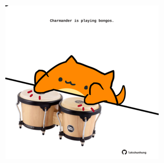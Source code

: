<!-- built at 10/03/2024, 12:00:51 UTC -->
<p align="center">
  <img width="500" height="500" src="./ReadmeImage.svg">
</p>
